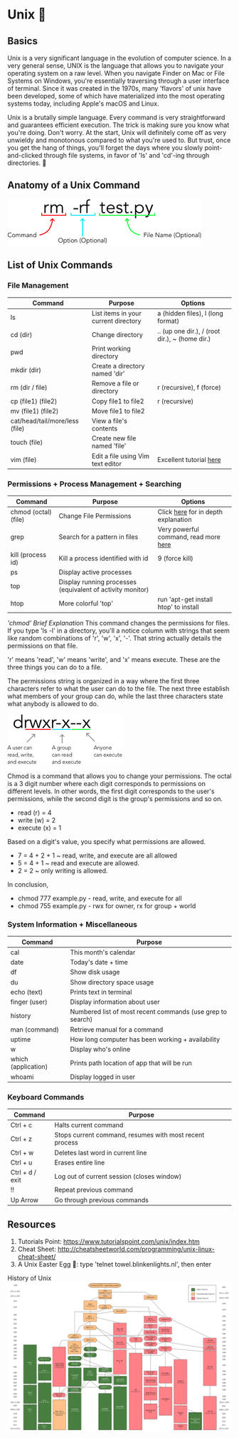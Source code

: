 # Unix :floppy_disk:

## Basics
Unix is a very significant language in the evolution of computer science. In a very general sense, UNIX is the language that allows you to navigate your operating system on a raw level. When you navigate Finder on Mac or File Systems on Windows, you're essentially traversing through a user interface of terminal. Since it was created in the 1970s, many 'flavors' of unix have been developed, some of which have materialized into the most operating systems today, including Apple's macOS and Linux.

Unix is a brutally simple language. Every command is very straightforward and guarantees efficient execution. The trick is making sure you know what you're doing. Don't worry. At the start, Unix will definitely come off as very unwieldy and monotonous compared to what you're used to. But trust, once you get the hang of things, you'll forget the days where you slowly point-and-clicked through file systems, in favor of 'ls' and 'cd'-ing through directories. :muscle:

## Anatomy of a Unix Command
![](Screenshots/sample-unix.png)

## List of Unix Commands

### File Management
Command | Purpose | Options
--- | --- | ---
ls | List items in your current directory | a (hidden files), l (long format)
cd (dir) | Change directory | .. (up one dir.), / (root dir.), ~ (home dir.)
pwd | Print working directory
mkdir (dir) | Create a directory named 'dir'
rm (dir / file) | Remove a file or directory | r (recursive), f (force)
cp (file1) (file2) | Copy file1 to file2 | r (recursive)
mv (file1) (file2) | Move file1 to file2
cat/head/tail/more/less (file) | View a file's contents
touch (file) | Create new file named 'file'
vim (file) | Edit a file using Vim text editor | Excellent tutorial [here](http://www.openvim.com)

### Permissions + Process Management + Searching
Command | Purpose | Options
--- | --- | ---
chmod (octal) (file) | Change File Permissions | Click [here](https://www.computerhope.com/unix/uchmod.htm) for in depth explanation
grep | Search for a pattern in files | Very powerful command, read more [here](http://www.uccs.edu/~ahitchco/grep/)
kill (process id) | Kill a process identified with id | 9 (force kill)
ps | Display active processes
top | Display running processes (equivalent of activity monitor)
htop | More colorful 'top' | run 'apt-get install htop' to install

*'chmod' Brief Explanation*
This command changes the permissions for files. If you type 'ls -l' in a directory, you'll a notice column with strings that seem like  random combinations of 'r', 'w', 'x', '-'. That string actually details the permissions on that file.

'r' means 'read', 'w' means 'write', and 'x' means execute. These are the three things you can do to a file.

The permissions string is organized in a way where the first three characters refer to what the user can do to the file. The next three establish what members of your group can do, while the last three characters state what anybody is allowed to do.

![](Screenshots/chmod-octat.png)

Chmod is a command that allows you to change your permissions. The octal is a 3 digit number where each digit corresponds to permissions on different levels. In other words, the first digit corresponds to the user's permissions, while the second digit is the group's permissions and so on.

* read (r) = 4
* write (w) = 2
* execute (x) = 1

Based on a digit's value, you specify what permissions are allowed.
* 7 = 4 + 2 + 1 ~ read, write, and execute are all allowed
* 5 = 4 + 1 ~ read and execute are allowed.
* 2 = 2 ~ only writing is allowed.

In conclusion,
* chmod 777 example.py - read, write, and execute for all
* chmod 755 example.py - rwx for owner, rx for group + world

### System Information + Miscellaneous
Command | Purpose
--- | ---
cal | This month's calendar
date | Today's date + time
df | Show disk usage
du | Show directory space usage
echo (text) | Prints text in terminal
finger (user) | Display information about user
history | Numbered list of most recent commands (use grep to search)
man (command) | Retrieve manual for a command
uptime | How long computer has been working + availability
w | Display who's online
which (application) | Prints path location of app that will be run
whoami | Display logged in user

### Keyboard Commands
Command | Purpose
--- | ---
Ctrl + c | Halts current command
Ctrl + z | Stops current command, resumes with most recent process
Ctrl + w | Deletes last word in current line
Ctrl + u | Erases entire line
Ctrl + d / exit | Log out of current session (closes window)
!! | Repeat previous command
Up Arrow | Go through previous commands

## Resources
1. Tutorials Point: https://www.tutorialspoint.com/unix/index.htm
2. Cheat Sheet: http://cheatsheetworld.com/programming/unix-linux-cheat-sheet/
3. A Unix Easter Egg :egg:: type 'telnet towel.blinkenlights.nl', then enter

History of Unix
![](Screenshots/unix-history.png)
